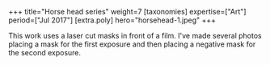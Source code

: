 +++
title="Horse head series"
weight=7
[taxonomies]
expertise=["Art"]
period=["Jul 2017"]
[extra.poly]
hero="horsehead-1.jpeg"
+++

This work uses a laser cut masks in front of a film. I've made several photos placing a mask for the first exposure and then placing a negative mask for the second exposure.